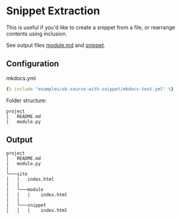 # Snippet Extraction

This is useful if you'd like to create a snippet from a file, or rearrange
contents using inclusion.


See output files [module.md](module.md) and [snippet](snippet.md).

## Configuration

mkdocs.yml

```yaml
{% include "examples/ok-source-with-snippet/mkdocs-test.yml" %}
```

Folder structure:

```
project
│   README.md
|   module.py
```

## Output

```
project
│   README.md
|   module.py
|
└───site
│   │   index.html
|   |   
|   └───module
│   │   |    index.html
|   |   
|   └───snippet
│   │   |    index.html
```
